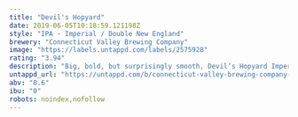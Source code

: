 ```yaml
---
title: "Devil's Hopyard"
date: 2019-06-05T10:18:59.121198Z
style: "IPA - Imperial / Double New England"
brewery: "Connecticut Valley Brewing Company"
image: "https://labels.untappd.com/labels/2575928"
rating: "3.94"
description: "​Big, bold, but surprisingly smooth, Devil’s Hopyard Imperial NEIPA is bursting with a complex blend of tropical fruit aroma. This 8.6% brew is double dry-hopped with copious amounts of El Dorado, Mosaic, and Citra hops to impart bright tropical flavors with undertones of stone fruit and a hint of watermelon. The devil’s in the details, or in this case, the hopyard."
untappd_url: "https://untappd.com/b/connecticut-valley-brewing-company-devil-s-hopyard/2575928"
abv: "8.6"
ibu: "0"
robots: noindex,nofollow
---
```

